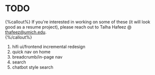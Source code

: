 # TODO

{%callout%}
If you're interested in working on some of these (it will look good as a resume project), please reach out to Talha Hafeez @ <thafeez@umich.edu>.  
{%/callout%}

1. hifi ui/frontend incremental redesign
2. quick nav on home
3. breadcrumb/in-page nav
4. search
5. chatbot style search
